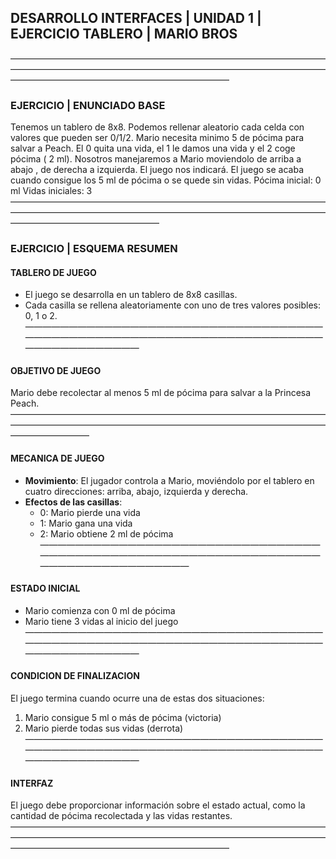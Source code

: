 
##  DESARROLLO INTERFACES | UNIDAD 1 | EJERCICIO TABLERO | MARIO BROS
—————————————————————————————————————————————————————————————————————————————————————————————————
###   EJERCICIO | ENUNCIADO BASE
Tenemos un tablero de 8x8. Podemos rellenar aleatorio cada celda con valores que pueden ser 0/1/2. 
Mario necesita minimo 5 de pócima para salvar a Peach. El 0 quita una vida, el 1 le damos una vida y el 2 coge pócima ( 2 ml).
Nosotros manejaremos a Mario moviendolo de arriba a abajo , de derecha a izquierda.
El juego nos indicará.
El juego se acaba cuando consigue los 5 ml de pócima o se quede sin vidas.
Pócima inicial: 0 ml
Vidas iniciales: 3
—————————————————————————————————————————————————————————————————————————————————————————
###   EJERCICIO | ESQUEMA RESUMEN
####    TABLERO DE JUEGO
- El juego se desarrolla en un tablero de 8x8 casillas.
- Cada casilla se rellena aleatoriamente con uno de tres valores posibles: 0, 1 o 2.
—————————————————————————————————————————————————————————————————————————————————
####    OBJETIVO DE JUEGO
Mario debe recolectar al menos 5 ml de pócima para salvar a la Princesa Peach.
—————————————————————————————————————————————————————————————————————————————————
####    MECANICA DE JUEGO
- **Movimiento**: El jugador controla a Mario, moviéndolo por el tablero en cuatro direcciones: arriba, abajo, izquierda y derecha.
- **Efectos de las casillas**:
  - 0: Mario pierde una vida
  - 1: Mario gana una vida
  - 2: Mario obtiene 2 ml de pócima
—————————————————————————————————————————————————————————————————————————————————
####    ESTADO INICIAL
- Mario comienza con 0 ml de pócima
- Mario tiene 3 vidas al inicio del juego
—————————————————————————————————————————————————————————————————————————————————
####    CONDICION DE FINALIZACION
El juego termina cuando ocurre una de estas dos situaciones:
1. Mario consigue 5 ml o más de pócima (victoria)
2. Mario pierde todas sus vidas (derrota)
—————————————————————————————————————————————————————————————————————————————————
####    INTERFAZ
El juego debe proporcionar información sobre el estado actual, como la cantidad de pócima recolectada y las vidas restantes.
—————————————————————————————————————————————————————————————————————————————————————————————————